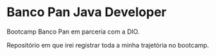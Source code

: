 # Banco Pan Java Developer
Bootcamp Banco Pan em parceria com a DIO.

Repositório em que irei registrar toda a minha trajetória no bootcamp.
